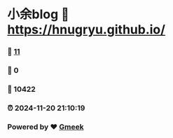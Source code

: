 # 小余blog :link: https://hnugryu.github.io/ 
### :page_facing_up: [11](https://hnugryu.github.io//tag.html) 
### :speech_balloon: 0 
### :hibiscus: 10422 
### :alarm_clock: 2024-11-20 21:10:19 
### Powered by :heart: [Gmeek](https://github.com/Meekdai/Gmeek)
